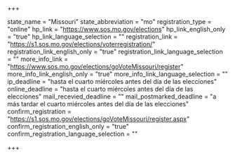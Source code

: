 +++

state_name = "Missouri"
state_abbreviation = "mo"
registration_type = "online"
hp_link = "https://www.sos.mo.gov/elections"
hp_link_english_only = "true"
hp_link_language_selection = ""
registration_link = "https://s1.sos.mo.gov/elections/voterregistration/"
registration_link_english_only = "true"
registration_link_language_selection = ""
more_info_link = "https://www.sos.mo.gov/elections/goVoteMissouri/register"
more_info_link_english_only = "true"
more_info_link_language_selection = ""
ip_deadline = "hasta el cuarto miércoles antes del día de las elecciones"
online_deadline = "hasta el cuarto miércoles antes del día de las elecciones"
mail_recevied_deadline = ""
mail_postmarked_deadline = "a más tardar el cuarto miércoles antes del día de las elecciones"
confirm_registration = "https://s1.sos.mo.gov/elections/goVoteMissouri/register.aspx"
confirm_registration_english_only = "true"
confirm_registration_language_selection = ""

+++